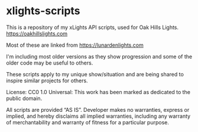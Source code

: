 # xlights-scripts
This is a repository of my xLights API scripts, used for Oak Hills Lights. https://oakhillslights.com

Most of these are linked from https://lunardenlights.com

I'm including most older versions as they show progression and some of the older code may be useful to others.

These scripts apply to my unique show/situation and are being shared to inspire similar projects for others.

License: CC0 1.0 Universal: This work has been marked as dedicated to the public domain.

All scripts are provided ​“AS IS”. Developer makes no warranties, express or implied, and hereby disclaims all implied warranties, including any warranty of merchantability and warranty of fitness for a particular purpose.
